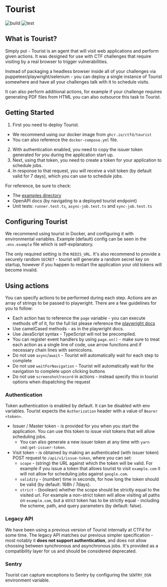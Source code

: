 # Tourist

![build](https://github.com/ctfd/tourist/actions/workflows/docker.yml/badge.svg)
![test](https://github.com/ctfd/tourist/actions/workflows/test.yml/badge.svg)

## What is Tourist?

Simply put - Tourist is an agent that will visit web applications and perform given actions.
It was designed for use with CTF challenges that require visiting by a real browser to trigger vulnerabilities.

Instead of packaging a headless browser inside all of your challenges via puppeteer/playwright/selenium - you can
deploy a single instance of Tourist somewhere and have all your challenges talk with it to schedule visits.

It can also perform additional actions, for example if your challenge requires generating PDF files from HTML
you can also outsource this task to Tourist.

## Getting Started

1. First you need to deploy Tourist. 
  * We recommend using our docker image from `ghcr.io/ctfd/tourist`
  * You can also reference the `docker-compose.yml` file.
2. With authentication enabled, you need to copy the issuer token generated for you during the application start up.
3. Next, using that token, you need to create a token for your application to schedule jobs.
4. In response to that request, you will receive a visit token (by default valid for 7 days), which you can use to schedule jobs.

For reference, be sure to check:

- The [examples directory](https://github.com/CTFd/tourist/tree/main/examples)
- OpenAPI docs (by navigating to a deployed tourist endpoint)
- Unit tests: `runner.test.ts`, `async-job.test.ts` and `sync-job.test.ts`

## Configuring Tourist

We recommend using tourist in Docker, and configuring it with environmental variables. Example (default) config can be
seen in the `.env.example` file which is self-explanatory.

The only required setting is the `REDIS_URL`. It's also recommend to provide a securely random `SECRET` - tourist will
generate a random secret key on startup, however if you happen to restart the application your old tokens will become
invalid.

## Using actions

You can specify actions to be performed during each step. Actions are an array of strings to be passed to playwright.
There are a few guidelines for you to follow:

- Each action has to reference the `page` variable - you can execute methods off of it, for the full list please reference the [playwright docs](https://playwright.dev/docs/api/class-page)
- Use camelCased methods - as in the playwright docs.
- Use JavaScript syntax - TypeScript will not be precompiled.
- You can register event handlers by using `page.on()` - make sure to treat each action as a single line of code, use arrow functions and if necessary chain lines with semicolons.
- Do not use `async`/`await` - Tourist will automatically wait for each step to complete
- Do not use `waitForNavigation` - Tourist will automatically wait for the navigation to complete upon clicking buttons
- Do not use `screenshot`/`record` in actions - instead specify this in tourist options when dispatching the request

### Authentication

Token authentication is enabled by default. It can be disabled with env variables. Tourist expects the `Authorization` header with a value of `Bearer <token>`.

- Issuer / Master token - is provided for you when you start the application. You can use this token to issue visit tokens that will allow scheduling jobs.
  - You can also generate a new issuer token at any time with `yarn cmd:get-issuer-token`.
- Visit token - is obtained by making an authenticated (with issuer token) POST request to `/api/v1/issue-token`, where you can set:
  - `scope` - (string) the URL against which the token will be valid. For example if you issue a token that allows tourist to visit `example.com` it will not allow for scheduling jobs against `google.com`.
  - `validity` - (number) time in seconds, for how long the token should be valid (by default: 168h / 7days).
  - `strict` - (boolean) whether the scope should be strictly equal to the visited url. For example a non-strict token will allow visiting all paths on `example.com`, but a strict token has to be strictly equal - including the scheme, path, and query parameters (by default: false).

### Legacy API

We have been using a previous version of Tourist internally at CTFd for some time. The legacy API matches our previous
simpler specification - most notably it **does not support authentication**, and does not allow choosing between
synchronous and asynchronous jobs. It's provided as a compatibility layer for us and should be considered deprecated.

### Sentry

Tourist can capture exceptions to Sentry by configuring the `SENTRY_DSN` environment variable.

